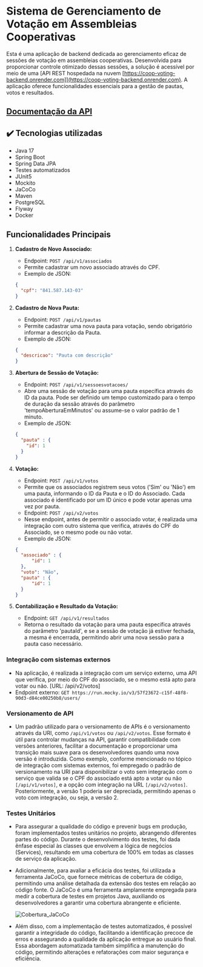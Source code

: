 ﻿# Sistema de Gerenciamento de Votação em Assembleias Cooperativas

Esta é uma aplicação de backend dedicada ao gerenciamento eficaz de sessões de votação em assembleias cooperativas. 
Desenvolvida para proporcionar controle otimizado dessas sessões, a solução é acessível por meio de uma [API REST
hospedada na nuvem [https://coop-voting-backend.onrender.com]](https://coop-voting-backend.onrender.com). 
A aplicação oferece funcionalidades essenciais para a gestão de pautas, votos e resultados. 

## [Documentação da API](https://coop-voting-backend.onrender.com/swagger-ui/index.html)

## ✔️ Tecnologias utilizadas
- Java 17
- Spring Boot
- Spring Data JPA
- Testes automatizados
- JUnit5
- Mockito
- JaCoCo
- Maven
- PostgreSQL
- Flyway
- Docker

## Funcionalidades Principais

1. **Cadastro de Novo Associado:**
    - Endpoint: `POST /api/v1/associados`
    - Permite cadastrar um novo associado através do CPF.
    - Exemplo de JSON:
    ```json
    {
      "cpf": "841.587.143-03"
    }
    ```

2. **Cadastro de Nova Pauta:**
    - Endpoint: `POST /api/v1/pautas`
    - Permite cadastrar uma nova pauta para votação, sendo obrigatório informar a descrição da Pauta.
    - Exemplo de JSON:
    ```json
    {
      "descricao": "Pauta com descrição"
    }
    ```

3. **Abertura de Sessão de Votação:**
    - Endpoint: `POST /api/v1/sessoesvotacoes/`
    - Abre uma sessão de votação para uma pauta específica através do ID da pauta. Pode ser definido 
   um tempo customizado para o tempo de duração da sessão através do parâmetro 'tempoAberturaEmMinutos' ou 
   assume-se o valor padrão de 1 minuto.
    - Exemplo de JSON:
    ```json
    {
      "pauta" : {
        "id": 1
      }
    }
    ```

4. **Votação:**
    - Endpoint: `POST /api/v1/votos`
    - Permite que os associados registrem seus votos ('Sim' ou 'Não') em uma pauta, informando o ID da Pauta e o ID do Associado. Cada associado é identificado por um ID único e pode votar apenas uma vez por pauta.
    - Endpoint: `POST /api/v2/votos`
    - Nesse endpoint, antes de permitir o associado votar, é realizada uma integração com outro sistema
   que verifica, através do CPF do Associado, se o mesmo pode ou não votar.
    - Exemplo de JSON:
    ```json
    {
      "associado" : {
          "id": 1
      },
      "voto": "Não",
      "pauta" : {
          "id": 1
      }
    }
    ```

5. **Contabilização e Resultado da Votação:**
    - Endpoint: `GET /api/v1/resultados`
    - Retorna o resultado da votação para uma pauta específica através do parâmetro 'pautaId',
   e se a sessão de votação já estiver fechada, a mesma é encerrada, 
   permitindo abrir uma nova sessão para a pauta caso necessário.


### Integração com sistemas externos
- Na aplicação, é realizada a integração com um serviço externo, uma API que verifica, por meio do
CPF do associado, se o mesmo está apto para votar ou não. [URL: /api/v2/votos]
- Endpoint externo: `GET https://run.mocky.io/v3/57f23672-c15f-48f8-90d3-d84ce00250b8/users/`


### Versionamento de API
- Um padrão utilizado para o versionamento de APIs é o versionamento através da URI, como `/api/v1/votos` 
ou `/api/v2/votos`. Esse formato é útil para controlar mudanças na API, 
garantir compatibilidade com versões anteriores, facilitar a documentação e proporcionar uma transição
mais suave para os desenvolvedores quando uma nova versão é introduzida.
Como exemplo, conforme mencionado no tópico de integração com sistemas externos,
foi empregado o padrão de versionamento na URI para disponibilizar o voto sem integração com 
o serviço que valida se o CPF do associado está apto a votar ou não `[/api/v1/votos]`,
e a opção com integração na URL `[/api/v2/votos]`. 
Posteriormente, a versão 1 poderia ser depreciada, permitindo apenas 
o voto com integração, ou seja, a versão 2.


### Testes Unitários
- Para assegurar a qualidade do código e prevenir bugs em produção, 
foram implementados testes unitários no projeto, abrangendo diferentes partes do código.
Durante o desenvolvimento dos testes, foi dada ênfase especial às classes que envolvem a lógica de 
negócios (Services), resultando em uma cobertura de 100% em todas as classes de serviço da aplicação.
- Adicionalmente, para avaliar a eficácia dos testes, foi utilizada a ferramenta JaCoCo,
que fornece métricas de cobertura de código, permitindo uma análise detalhada da extensão
dos testes em relação ao código fonte. O JaCoCo é uma ferramenta amplamente empregada para
medir a cobertura de testes em projetos Java, auxiliando os desenvolvedores a garantir 
uma cobertura abrangente e eficiente.

  ![Cobertura_JaCoCo](https://github.com/matheushso/coop-voting-backend/assets/51098870/9c87d9a3-eacf-48a3-924d-1f3f23e1b63e)

- Além disso, com a implementação de testes automatizados,
é possível garantir a integridade do código, facilitando a identificação
precoce de erros e assegurando a qualidade da aplicação entregue ao usuário final.
Essa abordagem automatizada também simplifica a manutenção do código, permitindo alterações
e refatorações com maior segurança e eficiência.
